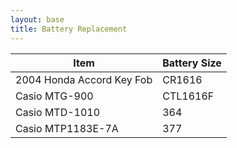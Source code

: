```yaml
---
layout: base
title: Battery Replacement
---
```


Item | Battery Size
---|---
2004 Honda Accord Key Fob | CR1616
Casio MTG-900 | CTL1616F
Casio MTD-1010 | 364
Casio MTP1183E-7A | 377
